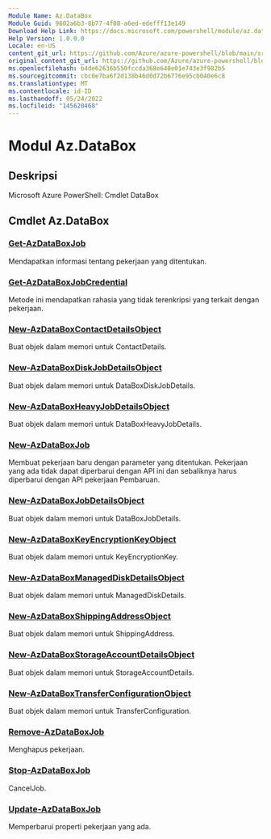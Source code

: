 ```yaml
---
Module Name: Az.DataBox
Module Guid: 9602a6b3-8b77-4f08-a6ed-edefff13e149
Download Help Link: https://docs.microsoft.com/powershell/module/az.databox
Help Version: 1.0.0.0
Locale: en-US
content_git_url: https://github.com/Azure/azure-powershell/blob/main/src/DataBox/help/Az.DataBox.md
original_content_git_url: https://github.com/Azure/azure-powershell/blob/main/src/DataBox/help/Az.DataBox.md
ms.openlocfilehash: b4de62636b550fccda368e640e01e743e3f982b5
ms.sourcegitcommit: cbc0e7ba6f2d138b46d0d72b6776e95cb040e6c8
ms.translationtype: MT
ms.contentlocale: id-ID
ms.lasthandoff: 05/24/2022
ms.locfileid: "145620468"
---
```

# Modul Az.DataBox
## Deskripsi
Microsoft Azure PowerShell: Cmdlet DataBox

## Cmdlet Az.DataBox
### [Get-AzDataBoxJob](Get-AzDataBoxJob.md)
Mendapatkan informasi tentang pekerjaan yang ditentukan.

### [Get-AzDataBoxJobCredential](Get-AzDataBoxJobCredential.md)
Metode ini mendapatkan rahasia yang tidak terenkripsi yang terkait dengan pekerjaan.

### [New-AzDataBoxContactDetailsObject](New-AzDataBoxContactDetailsObject.md)
Buat objek dalam memori untuk ContactDetails.

### [New-AzDataBoxDiskJobDetailsObject](New-AzDataBoxDiskJobDetailsObject.md)
Buat objek dalam memori untuk DataBoxDiskJobDetails.

### [New-AzDataBoxHeavyJobDetailsObject](New-AzDataBoxHeavyJobDetailsObject.md)
Buat objek dalam memori untuk DataBoxHeavyJobDetails.

### [New-AzDataBoxJob](New-AzDataBoxJob.md)
Membuat pekerjaan baru dengan parameter yang ditentukan.
Pekerjaan yang ada tidak dapat diperbarui dengan API ini dan sebaliknya harus diperbarui dengan API pekerjaan Pembaruan.

### [New-AzDataBoxJobDetailsObject](New-AzDataBoxJobDetailsObject.md)
Buat objek dalam memori untuk DataBoxJobDetails.

### [New-AzDataBoxKeyEncryptionKeyObject](New-AzDataBoxKeyEncryptionKeyObject.md)
Buat objek dalam memori untuk KeyEncryptionKey.

### [New-AzDataBoxManagedDiskDetailsObject](New-AzDataBoxManagedDiskDetailsObject.md)
Buat objek dalam memori untuk ManagedDiskDetails.

### [New-AzDataBoxShippingAddressObject](New-AzDataBoxShippingAddressObject.md)
Buat objek dalam memori untuk ShippingAddress.

### [New-AzDataBoxStorageAccountDetailsObject](New-AzDataBoxStorageAccountDetailsObject.md)
Buat objek dalam memori untuk StorageAccountDetails.

### [New-AzDataBoxTransferConfigurationObject](New-AzDataBoxTransferConfigurationObject.md)
Buat objek dalam memori untuk TransferConfiguration.

### [Remove-AzDataBoxJob](Remove-AzDataBoxJob.md)
Menghapus pekerjaan.

### [Stop-AzDataBoxJob](Stop-AzDataBoxJob.md)
CancelJob.

### [Update-AzDataBoxJob](Update-AzDataBoxJob.md)
Memperbarui properti pekerjaan yang ada.

